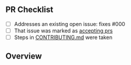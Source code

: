 <!--
👋 Hi, thanks for sending a PR to typescript-eslint! 💖
Please fill out all fields below and make sure each item is true and [x] checked.
Otherwise we may not be able to review your PR.
-->

## PR Checklist

- [ ] Addresses an existing open issue: fixes #000
- [ ] That issue was marked as [accepting prs](https://github.com/typescript-eslint/typescript-eslint/issues?q=is%3Aopen+is%3Aissue+label%3A%22accepting+prs%22)
- [ ] Steps in [CONTRIBUTING.md](https://github.com/typescript-eslint/typescript-eslint/blob/main/CONTRIBUTING.md) were taken

## Overview

<!-- Description of what is changed and how the code change does that. -->
